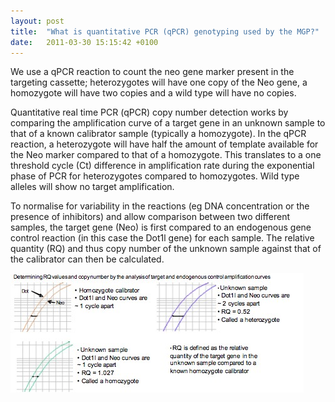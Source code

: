 ```yaml
---
layout: post
title:  "What is quantitative PCR (qPCR) genotyping used by the MGP?"
date:   2011-03-30 15:15:42 +0100
---
```


We use a qPCR reaction to count the neo gene marker present in the targeting cassette; heterozygotes will have one copy of the Neo gene, a homozygote will have two copies and a wild type will have no copies.

Quantitative real time PCR (qPCR) copy number detection works by comparing the amplification curve of a target gene in an unknown sample to that of a known calibrator sample (typically a homozygote). In the qPCR reaction, a heterozygote will have half the amount of template available for the Neo marker compared to that of a homozygote. This translates to a one threshold cycle (Ct) difference in amplification rate during the exponential phase of PCR for heterozygotes compared to homozygotes. Wild type alleles will show no target amplification.

To normalise for variability in the reactions (eg DNA concentration or the presence of inhibitors) and allow comparison between two different samples, the target gene (Neo) is first compared to an endogenous gene control reaction (in this case the Dot1l gene) for each sample. The relative quantity (RQ) and thus copy number of the unknown sample against that of the calibrator can then be calculated.

![alt text][image-QPCR]

[image-QPCR]: /images/QPCR.jpg "qPCR"